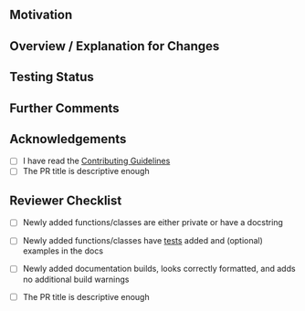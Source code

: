 <!--
Thanks for your contribution to ManimCommunity!

Before filling in the details, ensure:
- Your local changes are up-to-date with ManimCommunity/manim
  
- The title of your PR gives a descriptive summary to end-users. Some examples:
  - `Fixed last animations not running to completion`)
  - `Added gradient support and documentation for SVG files`)
  Examples of what *NOT* to do:
  - `fixed that styling issue` - not descriptive enough
  - `fixed issue #XYZ` - end-user needs to do further research
-->

## Motivation
<!-- Outline your motivation: In what way do your changes improve the library? -->

## Overview / Explanation for Changes
<!-- Give an overview of your changes and explain how they
resolve the situation described in the previous section.

For PRs introducing new features, please provide code snippets
using the newly introduced functionality and ideally even the
expected rendered output. -->

## Testing Status
<!-- Optional (but recommended): your computer specs and
what tests you ran with their results, if any. This section
is also intended for other testing-related comments. -->

## Further Comments
<!-- Optional, any further comments regarding your PR
that might be useful for reviewers.. -->

## Acknowledgements
- [ ] I have read the [Contributing Guidelines](https://docs.manim.community/en/latest/contributing.html)
- [ ] The PR title is descriptive enough
<!-- Once again, thanks for helping out by contributing to manim! -->


<!-- Do not modify the lines below. -->
## Reviewer Checklist
- [ ] Newly added functions/classes are either private or have a docstring
- [ ] Newly added functions/classes have [tests](https://github.com/ManimCommunity/manim/wiki/Testing) added and (optional) examples in the docs
- [ ] Newly added documentation builds, looks correctly formatted, and adds no additional build warnings
- [ ] The PR title is descriptive enough

